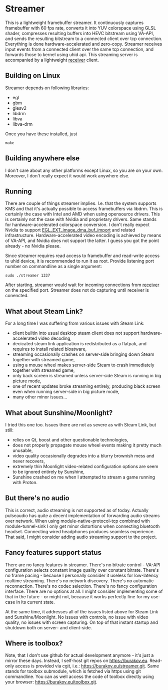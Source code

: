 # Streamer

This is a lightweight framebuffer streamer. It continuously captures framebuffer with 60 fps rate, converts it into YUV colorspace using GLSL shader, compresses resulting buffers into HEVC bitstream using VA-API, and sends the resulting bitstream to a connected client over tcp connection. Everything is done hardware-accelerated and zero-copy. Streamer receives input events from a connected client over the same tcp connection, and forwards those to kernel using uhid api. This streaming server is accompanied by a lightweight [receiver](https://burakov.eu/receiver.git) client.

## Building on Linux

Streamer depends on following libraries:
* egl
* gbm
* glesv2
* libdrm
* libva
* libva-drm

Once you have these installed, just
```
make
```

## Building anywhere else

I don't care about any other platforms except Linux, so you are on your own. Moreover, I don't really expect it would work anywhere else.

## Running

There are couple of things streamer implies. I.e. that the system supports KMS and that it's actually possible to access framebuffers via libdrm. This is certainly the case with Intel and AMD when using opensource drivers. This is certainly not the case with Nvidia and proprietary drivers. Same stands for hardware-accelerated colorspace conversion. I don't really expect Nvidia to support [EGL_EXT_image_dma_buf_import](https://registry.khronos.org/EGL/extensions/EXT/EGL_EXT_image_dma_buf_import.txt) and related infrastructure. Hardware-accelerated video encoding is achieved by means of VA-API, and Nvidia does not support the latter. I guess you got the point already - no Nvidia please.

Since streamer requires read access to framebuffer and read-write access to uhid device, it is recommended to run it as root. Provide listening port number on commandline as a single argument:
```
sudo ./streamer 1337
```

After starting, streamer would wait for incoming connections from [receiver](https://burakov.eu/receiver.git) on the specified port. Streamer does not do capturing until receiver is conencted.

## What about Steam Link?

For a long time I was suffering from various issues with Steam Link:
* client builtin into usual desktop steam client does not support hardware-accelerated video decoding,
* decicated steam link application is redistributed as a flatpak, and requires to install related bloatware,
* streaming occasionally crashes on server-side bringing down Steam together with streamed game,
* using a mouse wheel makes server-side Steam to crash immediately together with streamed game,
* only back screen is streamed unless server-side Steam is running in big picture mode,
* one of recent updates broke streaming entirely, producing black screen even when running server-side in big picture mode,
* many other minor issues...

## What about Sunshine/Moonlight?

I tried this one too. Issues there are not as severe as with Steam Link, but still:
* relies on Qt, boost and other questionable technologies,
* does not properly propagate mouse wheel events making it pretty much unusable,
* video quality occasionally degrades into a blurry brownish mess and never recovers,
* extremely thin Moonlight video-related configuration options are seem to be ignored entirely by Sunshine,
* Sunshine crashed on me when I attempted to stream a game running with Proton.

## But there's no audio

This is correct, audio streaming is not supported as of today. Actually pulseaudio has quite a decent implementation of forwarding audio streams over network. When using module-native-protocol-tcp combined with module-tunnel-sink I only get minor distortions when connecting bluetooth headset. Connecting wired headphones produces seamless experience. That said, I might consider adding audio streaming support to the project.

## Fancy features support status

There are no fancy features in streamer. There's no bitrate control - VA-API configuration selects constant image quality over constant bitrate. There's no frame pacing - because I personally consider it useless for low-latency realtime streaming. There's no network discovery. There's no automatic reconnection. There's no codec selection. There's no fancy configuration interface. There are no options at all. I might consider implementing some of that in the future - or might not, because it works perfectly fine for my use-case in its current state.

At the same time, it addresses all of the issues listed above for Steam Link and Sunshine/Moonlight. No issues with controls, no issue with video quality, no issues with screen capturing. On top of that instant startup and shutdown both on server- and client-side.

## Where is toolbox?

Note, that I don't use github for actual development anymore - it's just a mirror these days. Instead, I self-host git repos on https://burakov.eu. Read-only access is provided via cgit, i.e.: https://burakov.eu/streamer.git. Same stands for toolbox submodule, which is fetched via https using git commandline. You can as well access the code of toolbox directly using your browser: https://burakov.eu/toolbox.git.
